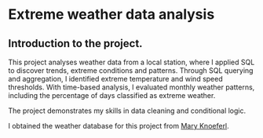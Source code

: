 # Extreme weather data analysis

## Introduction to the project.
This project analyses weather data from a local station, where I applied SQL to discover trends, extreme conditions and patterns. Through SQL querying and aggregation, I identified  extreme temperature and wind speed thresholds. With time-based analysis, I evaluated monthly weather patterns, including the percentage of days classified as extreme weather. 

The project demonstrates my skills in data cleaning and conditional logic.

I obtained the weather database for this project from [Mary Knoeferl](https://www.linkedin.com/feed/update/urn:li:activity:7371233708634419200/).
